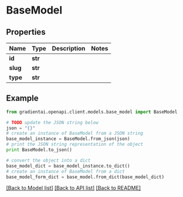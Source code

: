 # BaseModel


## Properties
Name | Type | Description | Notes
------------ | ------------- | ------------- | -------------
**id** | **str** |  | 
**slug** | **str** |  | 
**type** | **str** |  | 

## Example

```python
from gradientai.openapi.client.models.base_model import BaseModel

# TODO update the JSON string below
json = "{}"
# create an instance of BaseModel from a JSON string
base_model_instance = BaseModel.from_json(json)
# print the JSON string representation of the object
print BaseModel.to_json()

# convert the object into a dict
base_model_dict = base_model_instance.to_dict()
# create an instance of BaseModel from a dict
base_model_form_dict = base_model.from_dict(base_model_dict)
```
[[Back to Model list]](../README.md#documentation-for-models) [[Back to API list]](../README.md#documentation-for-api-endpoints) [[Back to README]](../README.md)


